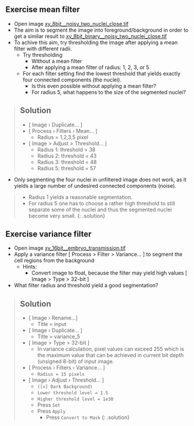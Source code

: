 ## Exercise mean filter
- Open image [xy_8bit__noisy_two_nuclei_close.tif](https://github.com/NEUBIAS/training-resources/raw/master/image_data/xy_8bit__nuclei_very_noisy_close.tif)
- The aim is to segment the image into foreground/background in order to get a similar result to [xy_8bit_binary__noisy_two_nuclei_close.tif](https://github.com/NEUBIAS/training-resources/raw/master/image_data/xy_8bit_binary__nuclei_very_noisy_close.tif)
- To achive this aim, try thresholding the image after applying a mean filter with different radii.
  - Try thresholding
    - Without a mean filter
    - After applying a mean filter of radius: 1, 2, 3, or 5
  - For each filter setting find the lowest threshold that yields exactly four connected components (the nuclei).
    - Is this even possible without applying a mean filter?
    - For radius 5, what happens to the size of the segmented nuclei?

> ## Solution
> - [ Image › Duplicate... ]
> - [ Process › Filters › Mean... ]
>   - Radius = 1,2,3,5 pixel
> - [ Image > Adjust > Threshold... ]
>   - Radius 1: threshold = 38
>   - Radius 2: threshold = 43
>   - Radius 3: threshold = 48
>   - Radius 5: threshold = 57
 - Only segmenting the four nuclei in unfiltered image does not work, as it yields a large number of undesired connected components (noise).
> - Radius 1 yields a reasonable segmentation.
> - For radius 5 one has to choose a rather high threshold to still separate some of the nuclei and thus the segmented nuclei become very small.
{: .solution}

## Exercise variance filter
- Open image [xy_16bit__embryo_transmission.tif](https://github.com/NEUBIAS/training-resources/raw/master/image_data/xy_16bit__embryo_transmission.tif)
- Apply a variance filter [ Process > Filter > Variance... ] to segment the cell regions from the background
  - Hints:
    - Convert image to float, because the filter may yield high values [ Image > Type > 32-bit ]
- What filter radius and threshold yield a good segmentation?

> ## Solution
> - [ Image › Rename...]
>   - Title = input
> - [ Image › Duplicate... ]
>   - Title = variance_5
> - [ Image > Type > 32-bit ]
>   - In variance calculation, pixel values can exceed 255 which is the maximum value that can be achieved in current bit depth (unsigned 8-bit) of input image.
> - [ Process › Filters › Variance... ]
>   - `Radius = 15 pixels`
> - [ Image › Adjust › Threshold... ]  
>   - `([x] Dark Background)`
>   - `Lower threshold level = 1.5`
>   - `Higher threshold level = 1e30`
>   -  Press `Set`
>   - Press `Apply`
>      - Press `Convert to Mask`
{: .solution}
